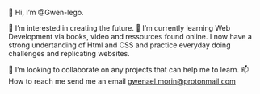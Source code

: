 👋 Hi, I’m @Gwen-lego.

👀 I’m interested in creating the future.
🌱 I’m currently learning Web Development via books, video and ressources found online. 
    I now have a strong undertanding of Html and CSS and practice everyday doing challenges and replicating websites.

💞️ I’m looking to collaborate on any projects that can help me to learn.
📫 How to reach me send me an email gwenael.morin@protonmail.com


<!---
Gwen-lego/Gwen-lego is a ✨ special ✨ repository because its `README.md` (this file) appears on your GitHub profile.
You can click the Preview link to take a look at your changes.
--->
